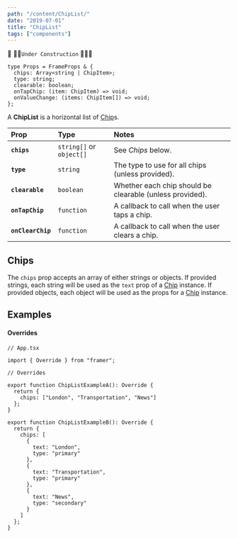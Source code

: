 ```yaml
---
path: "/content/ChipList/"
date: "2019-07-01"
title: "ChipList"
tags: ["components"]
---
```


🚧 👷‍♂️`Under Construction` 👷‍♀️🚧

```tsx
type Props = FrameProps & {
  chips: Array<string | ChipItem>;
  type: string;
  clearable: boolean;
  onTapChip: (item: ChipItem) => void;
  onValueChange: (items: ChipItem[]) => void;
};
```

A **ChipList** is a horizontal list of [Chip](content/Chip)s.

| Prop              | Type                     | Notes                                                    |
| :---------------- | :----------------------- | :------------------------------------------------------- |
| **`chips`**       | `string[]` or `object[]` | See _Chips_ below.                                       |
| **`type`**        | `string`                 | The type to use for all chips (unless provided).         |
| **`clearable`**   | `boolean`                | Whether each chip should be clearable (unless provided). |
| **`onTapChip`**   | `function`               | A callback to call when the user taps a chip.            |
| **`onClearChip`** | `function`               | A callback to call when the user clears a chip.          |

## Chips

The `chips` prop accepts an array of either strings or objects. If provided
strings, each string will be used as the `text` prop of a [Chip]("./Chip")
instance. If provided objects, each object will be used as the props for a
[Chip]("./Chip") instance.

## Examples

#### Overrides

```tsx
// App.tsx

import { Override } from "framer";

// Overrides

export function ChipListExampleA(): Override {
  return {
    chips: ["London", "Transportation", "News"]
  };
}

export function ChipListExampleB(): Override {
  return {
    chips: [
      {
        text: "London",
        type: "primary"
      },
      {
        text: "Transportation",
        type: "primary"
      },
      {
        text: "News",
        type: "secondary"
      }
    ]
  };
}
```
